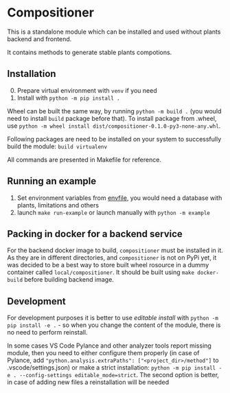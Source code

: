 # Compositioner

This is a standalone module which can be installed and used without plants backend and frontend.

It contains methods to generate stable plants compotions.

## Installation

0. Prepare virtual environment with `venv` if you need
1. Install with `python -m pip install .`

Wheel can be built the same way, by running `python -m build .` (you would need to install `build` package before that).
To install package from .wheel, use `python -m wheel install dist/compositioner-0.1.0-py3-none-any.whl`.

Following packages are need to be installed on your system to successfully build the module: `build virtualenv`

All commands are presented in Makefile for reference.

## Running an example

1. Set environment variables from [envfile](.env.example), you would need a database with plants, limitations and others
2. launch `make run-example` or launch manually with `python -m example`

## Packing in docker for a backend service

For the backend docker image to build, `compositioner` must be installed in it. As they are in different directories,
  and `compositioner` is not on PyPi yet, it was decided to be a best way to store built wheel rosource in a dummy
  container called `local/compositioner`. It should be built using `make docker-build` before building backend image.


## Development

For development purposes it is better to use _editable install_ with `python -m pip install -e .` - so when you change
  the content of the module, there is no need to perform reinstall.

In some cases VS Code Pylance and other analyzer tools report missing module, then you need to either configure them
  properly (in case of Pylance, add `"python.analysis.extraPaths": ["<project_dir>/method"]`
  to .vscode/settings.json) or make a strict installation:
  `python -m pip install -e . --config-settings editable_mode=strict`.
  The second option is better, in case of adding new files a reinstallation will be needed
